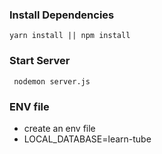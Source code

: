 ### Install Dependencies

`yarn install || npm install`

### Start Server

` nodemon server.js`

### ENV file

- create an env file
- LOCAL_DATABASE=learn-tube

